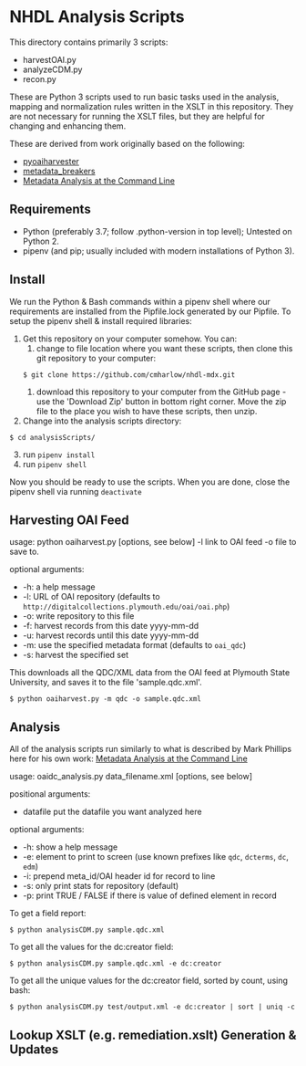 # NHDL Analysis Scripts

This directory contains primarily 3 scripts:
- harvestOAI.py
- analyzeCDM.py
- recon.py

These are Python 3 scripts used to run basic tasks used in the analysis, mapping and normalization rules written in the XSLT in this repository. They are not necessary for running the XSLT files, but they are helpful for changing and enhancing them.

These are derived from work originally based on the following:
- [pyoaiharvester](https://github.com/vphill/pyoaiharvester)
- [metadata_breakers](https://github.com/vphill/metadata_breakers)
- [Metadata Analysis at the Command Line](http://journal.code4lib.org/articles/7818)

## Requirements

- Python (preferably 3.7; follow .python-version in top level); Untested on Python 2.
- pipenv (and pip; usually included with modern installations of Python 3).

## Install

We run the Python & Bash commands within a pipenv shell where our requirements are installed from the Pipfile.lock generated by our Pipfile. To setup the pipenv shell & install required libraries:

1. Get this repository on your computer somehow. You can:
    1. change to file location where you want these scripts, then clone this git repository to your computer:
    ```
    $ git clone https://github.com/cmharlow/nhdl-mdx.git
    ```
    1. download this repository to your computer from the GitHub page - use the 'Download Zip' button in bottom right corner. Move the zip file to the place you wish to have these scripts, then unzip.
2. Change into the analysis scripts directory:
  ```
  $ cd analysisScripts/
  ```
3. run `pipenv install`
4. run `pipenv shell`

Now you should be ready to use the scripts. When you are done, close the pipenv shell via running `deactivate`

## Harvesting OAI Feed

usage: python oaiharvest.py [options, see below] -l link to OAI feed -o file to save to.

optional arguments:

- -h: a help message
- -l: URL of OAI repository (defaults to `http://digitalcollections.plymouth.edu/oai/oai.php`)
- -o: write repository to this file
- -f: harvest records from this date yyyy-mm-dd
- -u: harvest records until this date yyyy-mm-dd
- -m: use the specified metadata format (defaults to `oai_qdc`)
- -s: harvest the specified set

This downloads all the QDC/XML data from the OAI feed at Plymouth State University, and saves it to the file 'sample.qdc.xml'.
```
$ python oaiharvest.py -m qdc -o sample.qdc.xml
```

## Analysis

All of the analysis scripts run similarly to what is described by Mark Phillips here for his own work: [Metadata Analysis at the Command Line](http://journal.code4lib.org/articles/7818)

usage: oaidc_analysis.py data_filename.xml [options, see below]

positional arguments:

- datafile              put the datafile you want analyzed here

optional arguments:

- -h: show a help message
- -e: element to print to screen (use known prefixes like `qdc`, `dcterms`, `dc`, `edm`)
- -i: prepend meta_id/OAI header id for record to line
- -s: only print stats for repository (default)
- -p: print TRUE / FALSE if there is value of defined element in record

To get a field report:

```
$ python analysisCDM.py sample.qdc.xml
```

To get all the values for the dc:creator field:

```
$ python analysisCDM.py sample.qdc.xml -e dc:creator  
```

To get all the unique values for the dc:creator field, sorted by count, using bash:

```
$ python analysisCDM.py test/output.xml -e dc:creator | sort | uniq -c  
```

## Lookup XSLT (e.g. remediation.xslt) Generation & Updates
